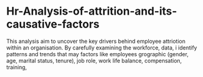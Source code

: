 # Hr-Analysis-of-attrition-and-its-causative-factors
This analysis aim to uncover the key drivers behind employee attriotion within an organisation. By carefully examining the workforce, data, i identify patterns and trends that may factors like employees grographic (gender, age, marital status, tenure), job role, work life balance,  compensation, training, 
